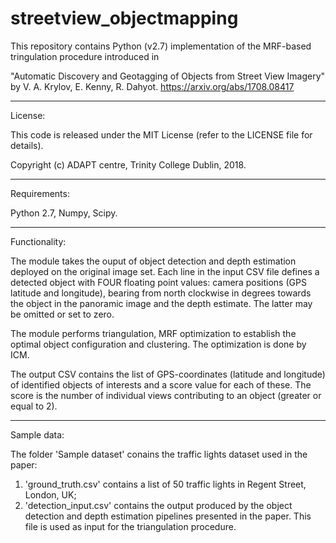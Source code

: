# streetview_objectmapping

This repository contains Python (v2.7) implementation of the MRF-based tringulation procedure introduced in

"Automatic Discovery and Geotagging of Objects from Street View Imagery"
by V. A. Krylov, E. Kenny, R. Dahyot.
https://arxiv.org/abs/1708.08417

-----------------------------------------------------------

License:

This code is released under the MIT License (refer to the LICENSE file for details).

Copyright (c) ADAPT centre, Trinity College Dublin, 2018.

-----------------------------------------------------------

Requirements:

Python 2.7, Numpy, Scipy.

-----------------------------------------------------------

Functionality:

The module takes the ouput of object detection and depth estimation deployed on the original image set. Each line in the input CSV file defines a detected object with FOUR floating point values: camera positions (GPS latitude and longitude), bearing from north clockwise in degrees towards the object in the panoramic image and the depth estimate. The latter may be omitted or set to zero.

The module performs triangulation, MRF optimization to establish the optimal object configuration and clustering. The optimization is done by ICM.

The output CSV contains the list of GPS-coordinates (latitude and longitude) of identified objects of interests and a score value for each of these. The score is the number of individual views contributing to an object (greater or equal to 2).

-----------------------------------------------------------

Sample data:

The folder 'Sample dataset' conains the traffic lights dataset used in the paper:
1) 'ground_truth.csv' contains a list of 50 traffic lights in Regent Street, London, UK;
2) 'detection_input.csv' contains the output produced by the object detection and depth estimation pipelines presented in the paper. This file is used as input for the triangulation procedure.
